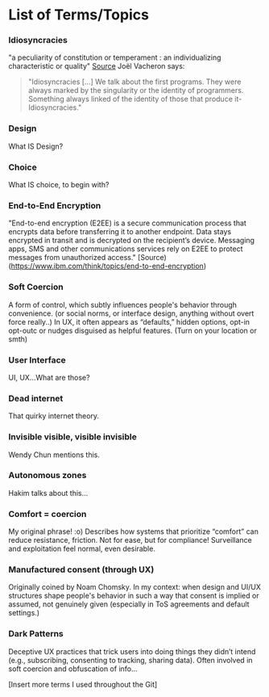 # List of Terms/Topics 

### Idiosyncracies
"a peculiarity of constitution or temperament : an individualizing characteristic or quality" [Source](https://www.merriam-webster.com/dictionary/idiosyncrasy)
Joël Vacheron says: 
> "Idiosyncracies [...] We talk about the first programs. They were always marked by the singularity or the identity of programmers. Something always linked of the identity of those that produce it- Idiosyncracies."

### Design
What IS Design? 

### Choice
What IS choice, to begin with?

### End-to-End Encryption
"End-to-end encryption (E2EE) is a secure communication process that encrypts data before transferring it to another endpoint. Data stays encrypted in transit and is decrypted on the recipient’s device. Messaging apps, SMS and other communications services rely on E2EE to protect messages from unauthorized access." [Source)(https://www.ibm.com/think/topics/end-to-end-encryption)

### Soft Coercion
A form of control, which subtly influences people's behavior through convenience. (or social norms, or interface design, anything without overt force really..) In UX, it often appears as “defaults,” hidden options, opt-in opt-outc or nudges disguised as helpful features. (Turn on your location or smth)

### User Interface
UI, UX...What are those?

### Dead internet
That quirky internet theory.

### Invisible visible, visible invisible
Wendy Chun mentions this.

### Autonomous zones
Hakim talks about this...

### Comfort = coercion
My original phrase! :o) Describes how systems that prioritize “comfort” can reduce resistance, friction. Not for ease, but for compliance!  Surveillance and exploitation feel normal, even desirable.

### Manufactured consent (through UX)
Originally coined by Noam Chomsky. In my context: when design and UI/UX structures shape people's behavior in such a way that consent is implied or assumed, not genuinely given (especially in ToS agreements and default settings.)

### Dark Patterns
Deceptive UX practices that trick users into doing things they didn’t intend (e.g., subscribing, consenting to tracking, sharing data). Often involved in soft coercion and obfuscation of info...

[Insert more terms I used throughout the Git]

